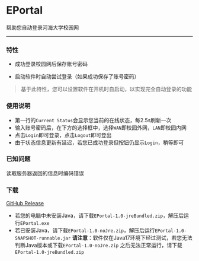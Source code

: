 # EPortal
帮助您自动登录河海大学校园网
***
### 特性
- 成功登录校园网后保存账号密码

- 启动软件时自动尝试登录（如果成功保存了账号密码）
>基于此特性，您可以设置软件在开机时自启动，以实现完全自动登录的功能
### 使用说明
- 第一行的`Current Status`会显示您当前的在线状态，每2.5s刷新一次
- 输入账号密码后，在下方的选择框中，选择`WAN`即校园外网，`LAN`即校园内网
- 点击`Login`即可登录，点击`Logout`即可登出
- 由于状态信息更新有延迟，若您已成功登录但按钮仍显示`Login`，稍等即可
### 已知问题
读取服务器返回的信息时编码错误
### 下载
[GitHub Release](https://github.com/RedDragon0293/EPortal/releases)

- 若您的电脑中未安装Java，请下载`EPortal-1.0-jreBundled.zip`，解压后运行`EPortal.exe`
- 若已安装Java，请下载`EPortal-1.0-noJre.zip`，解压后运行`EPortal-1.0-SNAPSHOT-runnable.jar`
  **请注意**：软件仅在Java17环境下经过测试，若您无法判断Java版本或下载`EPortal-1.0-noJre.zip`
  之后无法正常运行，请下载`EPortal-1.0-jreBundled.zip`